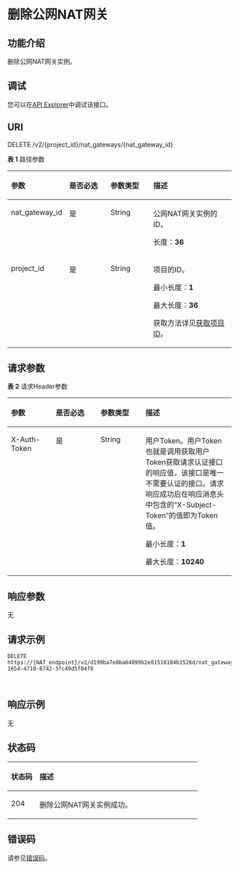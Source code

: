 # 删除公网NAT网关<a name="DeleteNatGateway"></a>

## 功能介绍<a name="section161092044617"></a>

删除公网NAT网关实例。

## 调试<a name="section18101220124619"></a>

您可以在[API Explorer](https://apiexplorer.developer.huaweicloud.com/apiexplorer/doc?product=nat&api=DeleteNatGateway)中调试该接口。

## URI<a name="section31172013462"></a>

DELETE /v2/\{project\_id\}/nat\_gateways/\{nat\_gateway\_id\}

**表 1**  路径参数

<a name="table18161320104618"></a>
<table><thead align="left"><tr id="row914820104611"><th class="cellrowborder" valign="top" width="20%" id="mcps1.2.5.1.1"><p id="p61732016466"><a name="p61732016466"></a><a name="p61732016466"></a>参数</p>
</th>
<th class="cellrowborder" valign="top" width="20%" id="mcps1.2.5.1.2"><p id="p61832024610"><a name="p61832024610"></a><a name="p61832024610"></a>是否必选</p>
</th>
<th class="cellrowborder" valign="top" width="20%" id="mcps1.2.5.1.3"><p id="p1518920104617"><a name="p1518920104617"></a><a name="p1518920104617"></a>参数类型</p>
</th>
<th class="cellrowborder" valign="top" width="40%" id="mcps1.2.5.1.4"><p id="p191952012469"><a name="p191952012469"></a><a name="p191952012469"></a>描述</p>
</th>
</tr>
</thead>
<tbody><tr id="row1415162084610"><td class="cellrowborder" valign="top" width="20%" headers="mcps1.2.5.1.1 "><p id="p819102034618"><a name="p819102034618"></a><a name="p819102034618"></a>nat_gateway_id</p>
</td>
<td class="cellrowborder" valign="top" width="20%" headers="mcps1.2.5.1.2 "><p id="p9191820184616"><a name="p9191820184616"></a><a name="p9191820184616"></a>是</p>
</td>
<td class="cellrowborder" valign="top" width="20%" headers="mcps1.2.5.1.3 "><p id="p2201920194617"><a name="p2201920194617"></a><a name="p2201920194617"></a>String</p>
</td>
<td class="cellrowborder" valign="top" width="40%" headers="mcps1.2.5.1.4 "><p id="p7206202465"><a name="p7206202465"></a><a name="p7206202465"></a>公网NAT网关实例的ID。</p>
<p id="p52117203460"><a name="p52117203460"></a><a name="p52117203460"></a>长度：<strong id="b2211820194617"><a name="b2211820194617"></a><a name="b2211820194617"></a>36</strong></p>
</td>
</tr>
<tr id="row19151920174614"><td class="cellrowborder" valign="top" width="20%" headers="mcps1.2.5.1.1 "><p id="p72152019462"><a name="p72152019462"></a><a name="p72152019462"></a>project_id</p>
</td>
<td class="cellrowborder" valign="top" width="20%" headers="mcps1.2.5.1.2 "><p id="p5221020194611"><a name="p5221020194611"></a><a name="p5221020194611"></a>是</p>
</td>
<td class="cellrowborder" valign="top" width="20%" headers="mcps1.2.5.1.3 "><p id="p522202094610"><a name="p522202094610"></a><a name="p522202094610"></a>String</p>
</td>
<td class="cellrowborder" valign="top" width="40%" headers="mcps1.2.5.1.4 "><p id="p1223132018464"><a name="p1223132018464"></a><a name="p1223132018464"></a>项目的ID。</p>
<p id="p22352074618"><a name="p22352074618"></a><a name="p22352074618"></a>最小长度：<strong id="b82332054612"><a name="b82332054612"></a><a name="b82332054612"></a>1</strong></p>
<p id="p1223220114611"><a name="p1223220114611"></a><a name="p1223220114611"></a>最大长度：<strong id="b423192064615"><a name="b423192064615"></a><a name="b423192064615"></a>36</strong></p>
<p id="p2562026131319"><a name="p2562026131319"></a><a name="p2562026131319"></a>获取方法详见<a href="获取项目ID.md">获取项目ID</a>。</p>
</td>
</tr>
</tbody>
</table>

## 请求参数<a name="section182415206468"></a>

**表 2**  请求Header参数

<a name="zh-cn_topic_0297140325_HeaderParameter"></a>
<table><thead align="left"><tr id="row52552054618"><th class="cellrowborder" valign="top" width="20%" id="mcps1.2.5.1.1"><p id="p5261420174618"><a name="p5261420174618"></a><a name="p5261420174618"></a>参数</p>
</th>
<th class="cellrowborder" valign="top" width="20%" id="mcps1.2.5.1.2"><p id="p627102016462"><a name="p627102016462"></a><a name="p627102016462"></a>是否必选</p>
</th>
<th class="cellrowborder" valign="top" width="20%" id="mcps1.2.5.1.3"><p id="p10272020144615"><a name="p10272020144615"></a><a name="p10272020144615"></a>参数类型</p>
</th>
<th class="cellrowborder" valign="top" width="40%" id="mcps1.2.5.1.4"><p id="p6272203462"><a name="p6272203462"></a><a name="p6272203462"></a>描述</p>
</th>
</tr>
</thead>
<tbody><tr id="row1251220114612"><td class="cellrowborder" valign="top" width="20%" headers="mcps1.2.5.1.1 "><p id="p3281220124616"><a name="p3281220124616"></a><a name="p3281220124616"></a>X-Auth-Token</p>
</td>
<td class="cellrowborder" valign="top" width="20%" headers="mcps1.2.5.1.2 "><p id="p42972014469"><a name="p42972014469"></a><a name="p42972014469"></a>是</p>
</td>
<td class="cellrowborder" valign="top" width="20%" headers="mcps1.2.5.1.3 "><p id="p14291207462"><a name="p14291207462"></a><a name="p14291207462"></a>String</p>
</td>
<td class="cellrowborder" valign="top" width="40%" headers="mcps1.2.5.1.4 "><p id="p23013203462"><a name="p23013203462"></a><a name="p23013203462"></a>用户Token。用户Token也就是调用获取用户Token获取请求认证接口的响应值，该接口是唯一不需要认证的接口。请求响应成功后在响应消息头中包含的“X-Subject-Token”的值即为Token值。</p>
<p id="p1330202094614"><a name="p1330202094614"></a><a name="p1330202094614"></a>最小长度：<strong id="b4301120164618"><a name="b4301120164618"></a><a name="b4301120164618"></a>1</strong></p>
<p id="p430182011462"><a name="p430182011462"></a><a name="p430182011462"></a>最大长度：<strong id="b123052014617"><a name="b123052014617"></a><a name="b123052014617"></a>10240</strong></p>
</td>
</tr>
</tbody>
</table>

## 响应参数<a name="section43015204468"></a>

无

## 请求示例<a name="section163372018469"></a>

```
DELETE https://{NAT_endpoint}/v2/d199ba7e0ba64899b2e81518104b1526d/nat_gateways/a78fb3eb-1654-4710-8742-3fc49d5f04f8

  
```

## 响应示例<a name="section18341820194620"></a>

无

## 状态码<a name="section23522014614"></a>

<a name="zh-cn_topic_0297140325_status_code"></a>
<table><thead align="left"><tr id="row136162034614"><th class="cellrowborder" valign="top" width="15%" id="mcps1.1.3.1.1"><p id="p1437102074610"><a name="p1437102074610"></a><a name="p1437102074610"></a>状态码</p>
</th>
<th class="cellrowborder" valign="top" width="85%" id="mcps1.1.3.1.2"><p id="p123712016461"><a name="p123712016461"></a><a name="p123712016461"></a>描述</p>
</th>
</tr>
</thead>
<tbody><tr id="row193652011463"><td class="cellrowborder" valign="top" width="15%" headers="mcps1.1.3.1.1 "><p id="p2381920154611"><a name="p2381920154611"></a><a name="p2381920154611"></a>204</p>
</td>
<td class="cellrowborder" valign="top" width="85%" headers="mcps1.1.3.1.2 "><p id="p193810202465"><a name="p193810202465"></a><a name="p193810202465"></a>删除公网NAT网关实例成功。</p>
</td>
</tr>
</tbody>
</table>

## 错误码<a name="section203911200466"></a>

请参见[错误码](错误码.md)。

